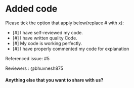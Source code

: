 # Added code

Please tick the option that apply below(replace # with x):

- [#] I have self-reviewed my code.
- [#] I have written quality Code.
- [#] My code is working perfectly.
- [#] I have properly commented my code for explanation

Referenced issue: #5

Reviewers : @bhuvnesh875

#### Anything else that you want to share with us?
